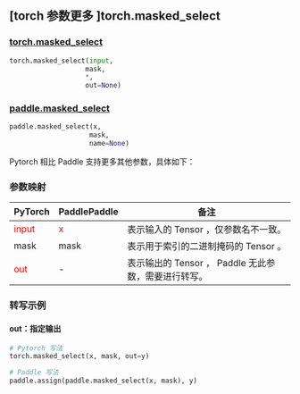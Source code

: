 ## [torch 参数更多 ]torch.masked_select
### [torch.masked_select](https://pytorch.org/docs/stable/generated/torch.masked_select.html?highlight=masked_select#torch.masked_select)

```python
torch.masked_select(input,
                   mask,
                   *,
                   out=None)
```

### [paddle.masked_select](https://www.paddlepaddle.org.cn/documentation/docs/zh/api/paddle/masked_select_cn.html#masked-select)

```python
paddle.masked_select(x,
                    mask,
                    name=None)
```

Pytorch 相比 Paddle 支持更多其他参数，具体如下：
### 参数映射
| PyTorch       | PaddlePaddle | 备注                                                   |
| ------------- | ------------ | ------------------------------------------------------ |
| <font color='red'> input </font> | <font color='red'> x </font> | 表示输入的 Tensor ，仅参数名不一致。  |
| mask         | mask            | 表示用于索引的二进制掩码的 Tensor 。                                      |
| <font color='red'> out </font> | -  | 表示输出的 Tensor ， Paddle 无此参数，需要进行转写。    |


### 转写示例
#### out：指定输出
```python
# Pytorch 写法
torch.masked_select(x, mask, out=y)

# Paddle 写法
paddle.assign(paddle.masked_select(x, mask), y)
```
